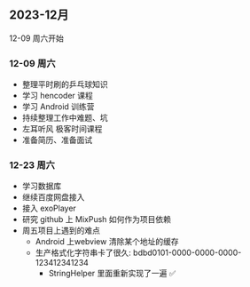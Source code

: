## 2023-12月

12-09 周六开始

### 12-09 周六

- 整理平时刷的乒乓球知识
- 学习 hencoder 课程
- 学习 Android 训练营
- 持续整理工作中难题、坑
- 左耳听风 极客时间课程
- 准备简历、准备面试

### 12-23 周六

- 学习数据库 
- 继续百度网盘接入
- 接入 exoPlayer
- 研究 github 上 MixPush 如何作为项目依赖
- 周五项目上遇到的难点
  - Android 上webview 清除某个地址的缓存
  - 生产格式化字符串卡了很久: bdbd0101-0000-0000-0000-123412341234 
    - StringHelper 里面重新实现了一遍 ✅